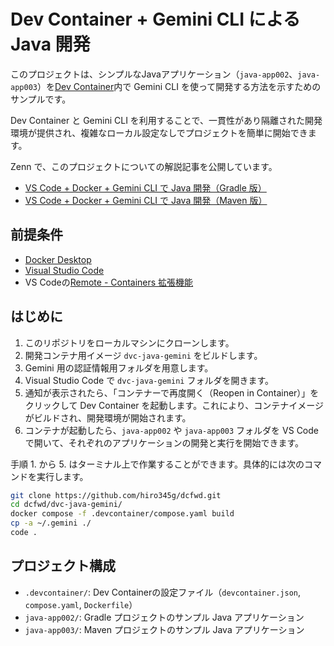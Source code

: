 # Dev Container + Gemini CLI による Java 開発

このプロジェクトは、シンプルなJavaアプリケーション（`java-app002`、`java-app003`）を[Dev Container](https://code.visualstudio.com/docs/remote/containers)内で Gemini CLI を使って開発する方法を示すためのサンプルです。

Dev Container と Gemini CLI を利用することで、一貫性があり隔離された開発環境が提供され、複雑なローカル設定なしでプロジェクトを簡単に開始できます。

Zenn で、このプロジェクトについての解説記事を公開しています。

- [VS Code \+ Docker \+ Gemini CLI で Java 開発（Gradle 版）](https://zenn.dev/hiro345/articles/20250919_vscode_java_03)
- [VS Code \+ Docker \+ Gemini CLI で Java 開発（Maven 版）](https://zenn.dev/hiro345/articles/20250922_vscode_java_04)

## 前提条件

- [Docker Desktop](https://www.docker.com/products/docker-desktop)
- [Visual Studio Code](https://code.visualstudio.com/)
- VS Codeの[Remote - Containers 拡張機能](https://marketplace.visualstudio.com/items?itemName=ms-vscode-remote.remote-containers)

## はじめに

1. このリポジトリをローカルマシンにクローンします。
2. 開発コンテナ用イメージ `dvc-java-gemini` をビルドします。
3. Gemini 用の認証情報用フォルダを用意します。
4. Visual Studio Code で `dvc-java-gemini` フォルダを開きます。
5. 通知が表示されたら、「コンテナーで再度開く（Reopen in Container）」をクリックして Dev Container を起動します。これにより、コンテナイメージがビルドされ、開発環境が開始されます。
6. コンテナが起動したら、`java-app002` や `java-app003` フォルダを VS Code で開いて、それぞれのアプリケーションの開発と実行を開始できます。

手順 1. から 5. はターミナル上で作業することができます。具体的には次のコマンドを実行します。

```bash
git clone https://github.com/hiro345g/dcfwd.git
cd dcfwd/dvc-java-gemini/
docker compose -f .devcontainer/compose.yaml build
cp -a ~/.gemini ./
code .
```

## プロジェクト構成

- `.devcontainer/`: Dev Containerの設定ファイル（`devcontainer.json`, `compose.yaml`, `Dockerfile`）
- `java-app002/`: Gradle プロジェクトのサンプル Java アプリケーション
- `java-app003/`: Maven プロジェクトのサンプル Java アプリケーション
